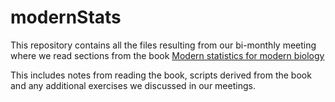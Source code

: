 # modernStats

This repository contains all the files resulting from our bi-monthly meeting where we read sections from the book [Modern statistics for modern biology]( https://www.huber.embl.de/msmb/ )


This includes notes from reading the book, scripts derived from the book and any additional exercises we discussed in our meetings.
